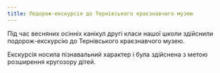 ```yaml
---
title: Подорож-екскурсія до Тернівського краєзнавчого музею
---
```


Під час весняних осінніх канікул другі класи нашої школи здійснили подорож-екскурсію до Тернівського краєзнавчого музею.

Екскурсія носила пізнавальний характер і була здійснена з метою розширення кругозору дітей.

<slideshow id="_/72157675722642615" />
